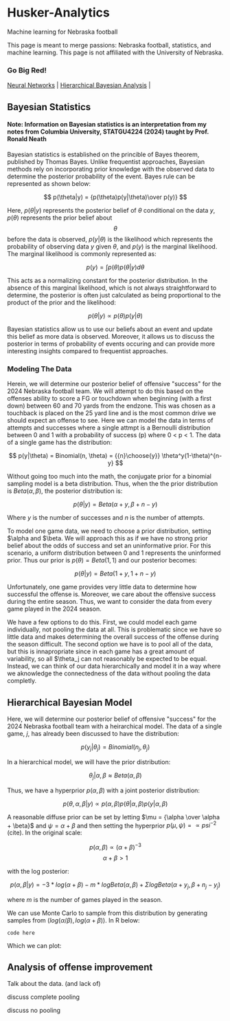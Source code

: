 # Husker-Analytics
Machine learning for Nebraska football

This page is meant to merge passions: Nebraska football, statistics, and machine learning. This page is not affiliated with the University of Nebraska.

### Go Big Red!

[Neural Networks](NeuralNet.md)  |  [Hierarchical Bayesian Analysis](HierarchicalBayes.md)  |  

## Bayesian Statistics
#### Note: Information on Bayesian statistics is an interpretation from my notes from Columbia University, STATGU4224 (2024) taught by Prof. Ronald Neath

Bayesian statistics is established on the princible of Bayes theorem, published by Thomas Bayes. Unlike frequentist approaches, Bayesian methods rely on incorporating prior knowledge with the observed data to determine the posterior probability of the event. Bayes rule can be represented as shown below:

$$ p(\theta|y) = {p(\theta)p(y|\theta)\over p(y)} $$

Here, $p(\theta|y)$ represents the posterior belief of $\theta$ conditional on the data $y$, $p(\theta)$ represents the prior belief about $$\theta$$ before the data is observed, $p(y|\theta)$ is the likelihood which represents the probability of observing data $y$ given $\theta$, and $p(y)$ is the marginal likelihood. The marginal likelihood is commonly represented as:

$$ p(y) = \int p(\theta)p(\theta|y)d\theta $$

This acts as a normalizing constant for the posterior distribution. In the absence of this marginal likelihood, which is not always straightforward to determine, the posterior is often just calculated as being proportional to the product of the prior and the likelihood:

$$ p(\theta|y) \propto {p(\theta)p(y|\theta)} $$

Bayesian statistics allow us to use our beliefs about an event and update this belief as more data is observed. Moreover, it allows us to discuss the posterior in terms of probability of events occuring and can provide more interesting insights compared to frequentist approaches. 

### Modeling The Data
Herein, we will determine our posterior belief of offensive "success" for the 2024 Nebraska football team. We will attempt to do this based on the offenses ability to score a FG or touchdown when beginning (with a first down) between 60 and 70 yards from the endzone. This was chosen as a touchback is placed on the 25 yard line and is the most common drive we should expect an offense to see. Here we can model the data in terms of attempts and successes where a single attmpt is a Bernoulli distribution between 0 and 1 with a probability of success (p) where 0 < p < 1. The data of a single game has the distribution:

$$ p(y|\theta) = Binomial(n, \theta) = {{n}\choose{y}} \theta^y(1-\theta)^{n-y} $$

Without going too much into the math, the conjugate prior for a binomial sampling model is a beta distribution. Thus, when the the prior distribution is $Beta(\alpha,\beta)$, the posterior distribution is:

$$ p(\theta|y) = Beta(\alpha +y, \beta +n-y) $$

Where $y$ is the number of successes and $n$ is the number of attempts. 

To model one game data, we need to choose a prior distribution, setting $\alpha and $\beta. We will approach this as if we have no strong prior belief about the odds of success and set an uninformative prior. For this scenario, a uniform distribution between 0 and 1 represents the uninformed prior. Thus our prior is $p(\theta) = Beta(1,1)$ and our posterior becomes:

$$ p(\theta|y) = Beta(1+y, 1+n-y) $$

Unfortunately, one game provides very little data to determine how successful the offense is. Moreover, we care about the offensive success during the entire season. Thus, we want to consider the data from every game played in the 2024 season. 

We have a few options to do this. First, we could model each game individually, not pooling the data at all. This is problematic since we have so little data and makes determining the overall success of the offense during the season difficult. The second option we have is to pool all of the data, but this is innapropriate since in each game has a great amount of variability, so all $\theta_j can not reasonably be expected to be equal. Instead, we can think of our data hierarchically and model it in a way where we aknowledge the connectedness of the data without pooling the data completly. 


## Hierarchical Bayesian Model
Here, we will determine our posterior belief of offensive "success" for the 2024 Nebraska football team with a heirarchical model. The data of a single game, $j$, has already been discussed to have the distribution:

$$ p(y_j|\theta_j) = Binomial(n_j, \theta_j) $$

In a hierarchical model, we will have the prior distribution:

$$ \theta_j|\alpha, \beta \approx Beta(\alpha, \beta) $$

Thus, we have a hyperprior $p(\alpha, \beta)$ with a joint posterior distribution:

$$ p(\theta,\alpha,\beta|y) \propto p(\alpha,\beta)p(\theta|\alpha,\beta)p(y|\alpha,\beta) $$

A reasonable diffuse prior can be set by letting $\mu = {\alpha \over \alpha + \beta}$ and $\psi = \alpha + \beta$ and then setting the hyperprior $p(\mu, \psi) = \propto psi^{-2}$ (cite). In the original scale:


$$ p(\alpha, \beta) \propto (\alpha + \beta)^{-3} $$  $$ \alpha + \beta >1 $$

with the log posterior:

$$ p(\alpha, \beta | y) = -3 * log(\alpha + \beta) - m*logBeta(\alpha, \beta) + \Sigma log Beta(\alpha + y_j, \beta + n_j - y_j) $$

where $m$ is the number of games played in the season. 

We can use Monte Carlo to sample from this distribution by generating samples from $(log(\alpha/\beta),log(\alpha + \beta))$. In R below:
```
code here
```
Which we can plot:








## Analysis of offense improvement
Talk about the data. (and lack of)

discuss complete pooling

discuss no pooling




